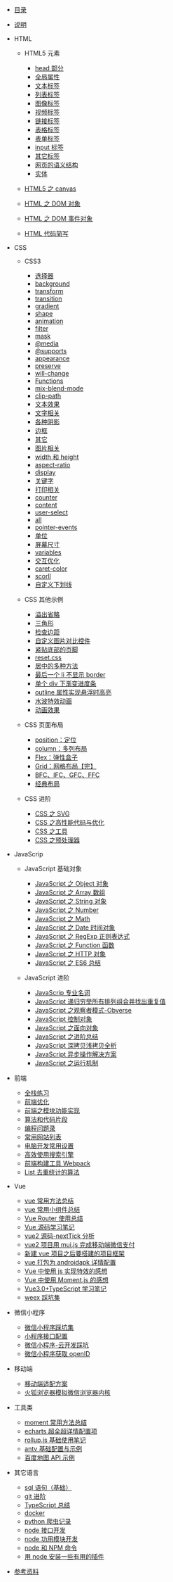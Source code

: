- [目录](/docs/menu.md)
- [说明](/docs/about.md)

- HTML

  - HTML5 元素

    - [head 部分](/docs/html/HTML5-Element/head.md)
    - [全局属性](/docs/html/HTML5-Element/全局属性.md)
    - [文本标签](/docs/html/HTML5-Element/文本标签.md)
    - [列表标签](/docs/html/HTML5-Element/列表标签.md)
    - [图像标签](/docs/html/HTML5-Element/图像标签.md)
    - [视频标签](/docs/html/HTML5-Element/视频标签.md)
    - [链接标签](/docs/html/HTML5-Element/链接标签.md)
    - [表格标签](/docs/html/HTML5-Element/表格标签.md)
    - [表单标签](/docs/html/HTML5-Element/表单标签.md)
    - [input 标签](/docs/html/HTML5-Element/input标签.md)
    - [其它标签](/docs/html/HTML5-Element/其它标签.md)
    - [网页的语义结构](/docs/html/HTML5-Element/网页的语义结构.md)
    - [实体](/docs/html/HTML5-Element/实体.md)

  - [HTML5 之 canvas](/docs/html/HTML5之canvas.md)
  - [HTML 之 DOM 对象](/docs/html/HTML之DOM对象.md)
  - [HTML 之 DOM 事件对象](/docs/html/HTML之DOM事件对象.md)
  - [HTML 代码简写](</docs/html/HTML代码简写：Emmet(ZenCoding)和Pug语法.md>)

- CSS

  - CSS3

    - [选择器](/docs/css/css3/CSS-选择器.md)
    - [background](/docs/css/css3/CSS-background.md)
    - [transform](/docs/css/css3/CSS-transform.md)
    - [transition](/docs/css/css3/CSS-transition.md)
    - [gradient](/docs/css/css3/CSS-gradient.md)
    - [shape](/docs/css/css3/CSS-shape.md)
    - [animation](/docs/css/css3/CSS-animation.md)
    - [filter](/docs/css/css3/CSS-filter.md)
    - [mask](/docs/css/css3/CSS-mask.md)
    - [@media](/docs/css/css3/CSS-@media.md)
    - [@supports](/docs/css/css3/CSS-@supports.md)
    - [appearance](/docs/css/css3/CSS-appearance.md)
    - [preserve](/docs/css/css3/CSS-preserve.md)
    - [will-change](/docs/css/css3/CSS-will-change.md)
    - [Functions](/docs/css/css3/CSS-Functions.md)
    - [mix-blend-mode](/docs/css/css3/CSS-mix-blend-mode.md)
    - [clip-path](/docs/css/css3/CSS-clip-path.md)
    - [文本效果](/docs/css/css3/CSS-文本效果.md)
    - [文字相关](/docs/css/css3/CSS-文字相关.md)
    - [各种阴影](/docs/css/css3/CSS-各种阴影.md)
    - [边框](/docs/css/css3/CSS-边框.md)
    - [其它](/docs/css/css3/CSS-其它.md)
    - [图片相关](/docs/css/css3/CSS-图片相关.md)
    - [width 和 height](/docs/css/css3/CSS-width和height.md)
    - [aspect-ratio](/docs/css/css3/CSS-aspect-ratio.md)
    - [display](/docs/css/css3/CSS-display.md)
    - [关键字](/docs/css/css3/CSS-关键字.md)
    - [打印相关](/docs/css/css3/CSS-打印相关.md)
    - [counter](/docs/css/css3/CSS-counter.md)
    - [content](/docs/css/css3/CSS-content.md)
    - [user-select](/docs/css/css3/CSS-user-select.md)
    - [all](/docs/css/css3/CSS-all.md)
    - [pointer-events](/docs/css/css3/CSS-pointer-events.md)
    - [单位](/docs/css/css3/CSS-单位.md)
    - [屏幕尺寸](/docs/css/css3/CSS-屏幕尺寸.md)
    - [variables](/docs/css/css3/CSS-variables.md)
    - [交互优化](/docs/css/css3/CSS-交互优化.md)
    - [caret-color](/docs/css/css3/CSS-caret-color.md)
    - [scorll](/docs/css/css3/CSS-scorll.md)
    - [自定义下划线](/docs/css/css3/CSS-自定义下划线.md)

  - CSS 其他示例

    - [溢出省略](/docs/css/examples/CSS-溢出省略.md)
    - [三角形](/docs/css/examples/CSS-三角形.md)
    - [检查边距](/docs/css/examples/CSS-检查边距.md)
    - [自定义图片对比控件](/docs/css/examples/CSS-自定义图片对比控件.md)
    - [紧贴底部的页脚](/docs/css/examples/CSS-紧贴底部的页脚.md)
    - [reset.css](/docs/css/examples/CSS-reset.css.md)
    - [居中的多种方法](/docs/css/examples/CSS-居中的多种方法.md)
    - [最后一个 li 不显示 border](/docs/css/examples/CSS-最后一个li不显示border.md)
    - [单个 div 下渐变进度条](/docs/css/examples/CSS-单个div下渐变进度条.md)
    - [outline 属性实现悬浮时高亮](/docs/css/examples/CSS-outline属性实现悬浮时高亮.md)
    - [水波特效动画](/docs/css/examples/CSS-水波特效动画.md)
    - [动画效果](/docs/css/examples/css-动画效果.md)

  - CSS 页面布局

    - [position：定位](/docs/css/layout/css-position.md)
    - [column：多列布局](/docs/css/layout/css-column.md)
    - [Flex：弹性盒子](/docs/css/layout/css-flex.md)
    - [Grid：网格布局【完】](/docs/css/layout/css-grid.md)
    - [BFC、IFC、GFC、FFC](/docs/css/layout/css-BFC、IFC、GFC、FFC.md)
    - [经典布局](/docs/css/layout/css-经典布局.md)

  - CSS 进阶
    - [CSS 之 SVG](/docs/css/CSS之SVG.md)
    - [CSS 之高性能代码与优化](/docs/css/CSS之高性能代码与优化.md)
    - [CSS 之工具](/docs/css/CSS之工具：PostCSS、CSS-in-JS、CSS-Moudles.md)
    - [CSS 之预处理器](</docs/css/CSS之预处理器：Scss(Sass)、Less、stylus.md>)

- JavaScrip

  - JavaScript 基础对象

    - [JavaScript 之 Object 对象](/docs/js/JavaScript-Object/JavaScript之Object对象.md)
    - [JavaScript 之 Array 数组](/docs/js/JavaScript-Object/JavaScript之Array数组.md)
    - [JavaScript 之 String 对象](/docs/js/JavaScript-Object/JavaScript之String对象.md)
    - [JavaScript 之 Number](/docs/js/JavaScript-Object/JavaScript之Number.md)
    - [JavaScript 之 Math](/docs/js/JavaScript-Object/JavaScript之Math.md)
    - [JavaScript 之 Date 时间对象](/docs/js/JavaScript-Object/JavaScript之Date时间对象.md)
    - [JavaScript 之 RegExp 正则表达式](/docs/js/JavaScript-Object/JavaScript之RegExp正则表达式.md)
    - [JavaScript 之 Function 函数](/docs/js/JavaScript-Object/JavaScript之Function函数.md)
    - [JavaScript 之 HTTP 对象](/docs/js/JavaScript-Object/JavaScript之HTTP对象.md)
    - [JavaScript 之 ES6 总结](/docs/js/JavaScript-Object/JavaScript之ES6总结.md)

  - JavaScript 进阶

    - [JavaScrip 专业名词](/docs/js/JavaScript-More/JavaScrip专业名词.md)
    - [JavaScript 递归穷举所有排列组合并找出重复值](/docs/js/JavaScript-More/JavaScript递归穷举所有排列组合并找出重复值.md)
    - [JavaScript 之观察者模式-Obverse](/docs/js/JavaScript-More/JavaScript之观察者模式-Obverse.md)
    - [JavaScript 控制对象](/docs/js/JavaScript-More/JavaScript控制对象.md)
    - [JavaScript 之面向对象](/docs/js/JavaScript-More/JavaScript之面向对象.md)
    - [JavaScript 之进阶总结](/docs/js/JavaScript-More/JavaScript之进阶总结.md)
    - [JavaScript 深拷贝浅拷贝全析](/docs/js/JavaScript-More/JavaScript深拷贝浅拷贝全析.md)
    - [JavaScript 异步操作解决方案](/docs/js/JavaScript-More/JavaScript异步操作解决方案.md)
    - [JavaScript 之运行机制](/docs/js/JavaScript-More/JavaScript之运行机制.md)

- 前端

  - [全栈练习](/docs/web/全栈练习.md)
  - [前端优化](/docs/web/前端优化方案.md)
  - [前端之模块功能实现](/docs/web/前端之模块功能实现.md)
  - [算法和代码片段](/docs/web/算法和代码片段.md)
  - [编程问题录](/docs/web/编程问题录.md)
  - [常用网站列表](/docs/web/常用网站列表.md)
  - [电脑开发常用设置](/docs/web/电脑开发常用设置.md)
  - [高效使用搜索引擎](/docs/web/高效使用搜索引擎.md)
  - [前端构建工具 Webpack](/docs/web/前端构建工具Webpack.md)
  - [List 去重统计的算法](/docs/web/List去重统计的算法.md)

- Vue

  - [vue 常用方法总结](/docs/vue/vue常用方法总结.md)
  - [vue 常用小组件总结](/docs/vue/vue常用小组件总结.md)
  - [Vue Router 使用总结](/docs/vue/Vue-Router-使用总结.md)
  - [Vue 源码学习笔记](/docs/vue/Vue源码学习笔记.md)
  - [vue2 源码-nextTick 分析](/docs/vue/vue2源码-nextTick分析：MutationObserver和MessageChannel.md)
  - [vue2 项目用 mui.js 完成移动端微信支付](/docs/vue/vue2项目用mui.js完成移动端微信支付.md)
  - [新建 vue 项目之后要搭建的项目框架](/docs/vue/新建vue项目之后要搭建的项目框架.md)
  - [vue 打包为 androidapk 详情配置](/docs/vue/vue打包为android-apk详情配置.md)
  - [Vue 中使用 js 实现特效的感想](/docs/vue/Vue中使用js实现特效的感想.md)
  - [Vue 中使用 Moment.js 的感想](/docs/vue/Vue中使用Moment.js的感想.md)
  - [Vue3.0+TypeScript 学习笔记](/docs/vue/Vue3.0+TypeScript学习笔记.md)
  - [weex 踩坑集](/docs/vue/weex踩坑集.md)

- 微信小程序

  - [微信小程序踩坑集](/docs/mp.weixin/微信小程序踩坑集.md)
  - [小程序接口配置](/docs/mp.weixin/小程序接口配置.md)
  - [微信小程序-云开发踩坑](/docs/mp.weixin/微信小程序-云开发踩坑.md)
  - [微信小程序获取 openID](/docs/mp.weixin/微信小程序获取openID（纯前端）.md)

- 移动端

  - [移动端适配方案](/docs/mobile/移动端适配方案.md)
  - [火狐浏览器模拟微信浏览器内核](/docs/mobile/火狐浏览器模拟微信浏览器内核.md)

- 工具类

  - [moment 常用方法总结](/docs/tool/moment常用方法总结.md)
  - [echarts 超全超详情配置项](/docs/tool/echarts超全超详情配置项.md)
  - [rollup.js 基础使用笔记](/docs/tool/rollup.js基础使用笔记.md)
  - [antv 基础配置与示例](/docs/tool/antv基础配置与示例.md)
  - [百度地图 API 示例](/docs/tool/百度地图API示例.md)

- 其它语言

  - [sql 语句（基础）](/docs/other-program/sql语句（基础）.md)
  - [git 进阶](/docs/other-program/git进阶.md)
  - [TypeScript 总结](/docs/other-program/TypeScript总结.md)
  - [docker](/docs/other-program/docker.md)
  - [python 爬虫记录](/docs/other-program/python爬虫记录.md)
  - [node 接口开发](/docs/other-program/node接口开发.md)
  - [node 功用模块开发](/docs/other-program/node功用模块开发.md)
  - [node 和 NPM 命令](/docs/other-program/node和NPM命令.md)
  - [用 node 安装一些有用的插件](/docs/other-program/用node安装一些有用的插件.md)

- [参考资料](/docs/resources.md)
